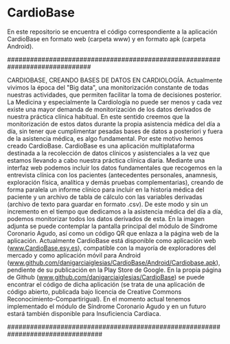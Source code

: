 # CardioBase

En este repositorio se encuentra el código correspondiente a la aplicación CardioBase en formato web (carpeta www) y en formato apk (carpeta Android). 

##############################################################################

CARDIOBASE, CREANDO BASES DE DATOS EN CARDIOLOGÍA.
Actualmente vivimos la época del "Big data", una monitorización constante de todas nuestras actividades, que permiten facilitar la toma de decisiones posterior. La Medicina y especialmente la Cardiología no puede ser menos y cada vez existe una mayor demanda de monitorización de los datos derivados de nuestra práctica clínica habitual. En este sentido creemos que la monitorización de estos datos durante la propia asistencia médica del día a día, sin tener que cumplimentar pesadas bases de datos a posteriori y fuera de la asistencia médica, es algo fundamental. Por este motivo hemos creado CardioBase. 
CardioBase es una aplicación multiplataforma destinada a la recolección de datos clínicos y asistenciales a la vez que estamos llevando a cabo nuestra práctica clínica diaria. Mediante una interfaz web podemos incluir los datos fundamentales que recogemos en la entrevista clínica con los pacientes (antecedentes personales, anamnesis, exploración física, analítica y demás pruebas complementarias), creando de forma paralela un informe clínico para incluir en la historia médica del paciente y un archivo de tabla de cálculo con las variables derivadas (archivo de texto para guardar en formato .csv). De este modo y sin un incremento en el tiempo que dedicamos a la asistencia médica del día a día, podemos monitorizar todos los datos derivados de esta. 
En la imagen adjunta se puede contemplar la pantalla principal del módulo de Síndrome Coronario Agudo, así como un código QR que enlaza a la página web de la aplicación.
Actualmente CardioBase está disponible como aplicación web (www.CardioBase.esy.es), compatible con la mayoría de exploradores del mercado y como aplicación móvil para Android (www.github.com/danigarciaiglesias/CardioBase/Android/Cardiobase.apk), pendiente de su publicación en la Play Store de Google. En la propia página de Github (www.github.com/danigarciaiglesias/CardioBase) se puede encontrar el código de dicha aplicación (se trata de una aplicación de código abierto, publicada bajo licencia de Creative Commons Reconocimiento-Compartirigual). En el momento actual tenemos implementado el módulo de Síndrome Coronario Agudo y en un futuro estará también disponible para Insuficiencia Cardiaca.


#################################################################################
